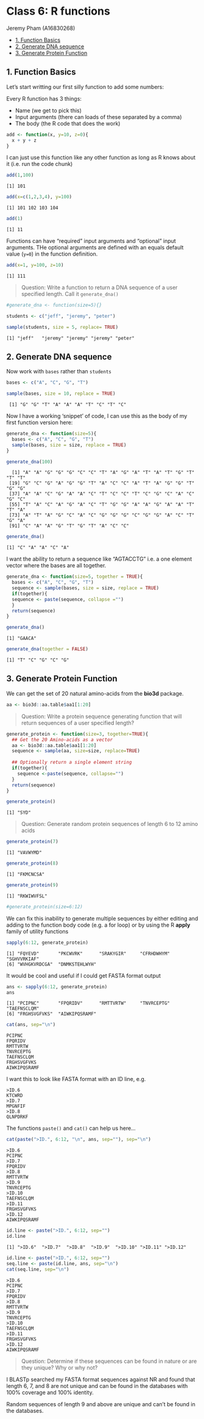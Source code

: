 # Class 6: R functions
Jeremy Pham (A16830268)

- [1. Function Basics](#1-function-basics)
- [2. Generate DNA sequence](#2-generate-dna-sequence)
- [3. Generate Protein Function](#3-generate-protein-function)

## 1. Function Basics

Let’s start writting our first silly function to add some numbers:

Every R function has 3 things:

- Name (we get to pick this)
- Input arguments (there can loads of these separated by a comma)
- The body (the R code that does the work)

``` r
add <- function(x, y=10, z=0){
  x + y + z
}
```

I can just use this function like any other function as long as R knows
about it (i.e. run the code chunk)

``` r
add(1,100)
```

    [1] 101

``` r
add(x=c(1,2,3,4), y=100)
```

    [1] 101 102 103 104

``` r
add(1)
```

    [1] 11

Functions can have “required” input arguments and “optional” input
arguments. THe optional arguments are defined with an equals default
value (`y=0`) in the function definition.

``` r
add(x=1, y=100, z=10)
```

    [1] 111

> Question: Write a function to return a DNA sequence of a user
> specified length. Call it `generate_dna()`

``` r
#generate_dna <- function(size=5){}

students <- c("jeff", "jeremy", "peter")

sample(students, size = 5, replace= TRUE)
```

    [1] "jeff"   "jeremy" "jeremy" "jeremy" "peter" 

## 2. Generate DNA sequence

Now work with `bases` rather than `students`

``` r
bases <- c("A", "C", "G", "T")

sample(bases, size = 10, replace = TRUE)
```

     [1] "G" "G" "T" "A" "A" "A" "T" "C" "T" "C"

Now I have a working ‘snippet’ of code, I can use this as the body of my
first function version here:

``` r
generate_dna <- function(size=5){
  bases <- c("A", "C", "G", "T")
  sample(bases, size = size, replace = TRUE)
}
```

``` r
generate_dna(100)
```

      [1] "A" "A" "G" "G" "G" "C" "C" "T" "A" "G" "A" "T" "A" "T" "G" "T" "T" "T"
     [19] "G" "C" "G" "A" "G" "G" "T" "A" "C" "C" "A" "T" "A" "G" "G" "T" "G" "G"
     [37] "A" "A" "C" "G" "A" "A" "C" "T" "C" "C" "T" "C" "G" "C" "A" "C" "G" "C"
     [55] "T" "A" "C" "A" "G" "A" "C" "T" "G" "G" "A" "A" "G" "A" "A" "T" "T" "A"
     [73] "A" "T" "A" "G" "C" "A" "C" "G" "G" "G" "C" "G" "G" "A" "C" "T" "G" "A"
     [91] "C" "A" "A" "G" "T" "G" "T" "A" "C" "C"

``` r
generate_dna()
```

    [1] "C" "A" "A" "C" "A"

I want the ability to return a sequence like “AGTACCTG” i.e. a one
element vector where the bases are all together.

``` r
generate_dna <- function(size=5, together = TRUE){
  bases <- c("A", "C", "G", "T")
  sequence <- sample(bases, size = size, replace = TRUE)
  if(together){
  sequence <- paste(sequence, collapse ="")
  }
  return(sequence)
}
```

``` r
generate_dna()
```

    [1] "GAACA"

``` r
generate_dna(together = FALSE)
```

    [1] "T" "C" "G" "C" "G"

## 3. Generate Protein Function

We can get the set of 20 natural amino-acids from the **bio3d** package.

``` r
aa <- bio3d::aa.table$aa1[1:20]
```

> Question: Write a protein sequence generating function that will
> return sequences of a user specified length?

``` r
generate_protein <- function(size=3, together=TRUE){
  ## Get the 20 Amino-acids as a vector
  aa <- bio3d::aa.table$aa1[1:20]
  sequence <- sample(aa, size=size, replace=TRUE)
  
  ## Optionally return a single element string
  if(together){
    sequence <-paste(sequence, collapse="")
  }
  return(sequence)
}
```

``` r
generate_protein()
```

    [1] "SYD"

> Question: Generate random protein sequences of length 6 to 12 amino
> acids

``` r
generate_protein(7)
```

    [1] "VAVWYMD"

``` r
generate_protein(8)
```

    [1] "FKMCNCSA"

``` r
generate_protein(9)
```

    [1] "RKWIWVFSL"

``` r
#generate_protein(size=6:12)
```

We can fix this inability to generate multiple sequences by either
editing and adding to the function body code (e.g. a for loop) or by
using the R **apply** family of utility functions

``` r
sapply(6:12, generate_protein)
```

    [1] "FQYEVD"       "PKCWVRK"      "SRAKYGIR"     "CFRHDWHYM"    "SGHVVRKIAF"  
    [6] "WVHGKVRDCGA"  "DNMKSTEHLWYH"

It would be cool and useful if I could get FASTA format output

``` r
ans <- sapply(6:12, generate_protein)
ans
```

    [1] "PCIPNC"       "FPQRIDV"      "RMTTVRTW"     "TNVRCEPTG"    "TAEFNSCLQM"  
    [6] "FRGHSVGFVKS"  "AIWKIPQSRAMF"

``` r
cat(ans, sep="\n")
```

    PCIPNC
    FPQRIDV
    RMTTVRTW
    TNVRCEPTG
    TAEFNSCLQM
    FRGHSVGFVKS
    AIWKIPQSRAMF

I want this to look like FASTA format with an ID line, e.g.

    >ID.6
    KTCWRD
    >ID.7
    MPGNFIF
    >ID.8
    QLNPDRKF

The functions `paste()` and `cat()` can help us here…

``` r
cat(paste(">ID.", 6:12, "\n", ans, sep=""), sep="\n")
```

    >ID.6
    PCIPNC
    >ID.7
    FPQRIDV
    >ID.8
    RMTTVRTW
    >ID.9
    TNVRCEPTG
    >ID.10
    TAEFNSCLQM
    >ID.11
    FRGHSVGFVKS
    >ID.12
    AIWKIPQSRAMF

``` r
id.line <- paste(">ID.", 6:12, sep="")
id.line
```

    [1] ">ID.6"  ">ID.7"  ">ID.8"  ">ID.9"  ">ID.10" ">ID.11" ">ID.12"

``` r
id.line <- paste(">ID.", 6:12, sep="")
seq.line <- paste(id.line, ans, sep="\n")
cat(seq.line, sep="\n")
```

    >ID.6
    PCIPNC
    >ID.7
    FPQRIDV
    >ID.8
    RMTTVRTW
    >ID.9
    TNVRCEPTG
    >ID.10
    TAEFNSCLQM
    >ID.11
    FRGHSVGFVKS
    >ID.12
    AIWKIPQSRAMF

> Question: Determine if these sequences can be found in nature or are
> they unique? Why or why not?

I BLASTp searched my FASTA format sequences against NR and found that
length 6, 7, and 8 are not unique and can be found in the databases with
100% coverage and 100% identity.

Random sequences of length 9 and above are unique and can’t be found in
the databases.
